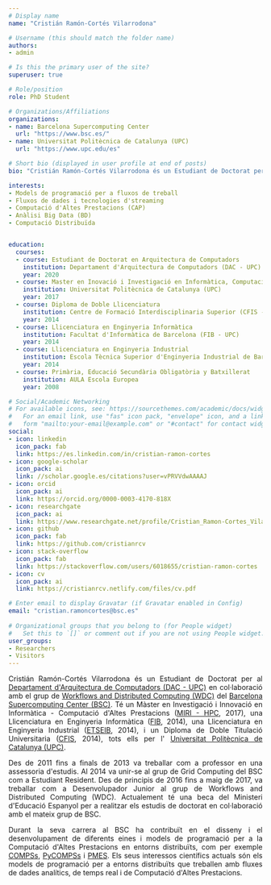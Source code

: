 ```yaml
---
# Display name
name: "Cristián Ramón-Cortés Vilarrodona"

# Username (this should match the folder name)
authors:
- admin

# Is this the primary user of the site?
superuser: true

# Role/position
role: PhD Student

# Organizations/Affiliations
organizations:
- name: Barcelona Supercomputing Center
  url: "https://www.bsc.es/"
- name: Universitat Politècnica de Catalunya (UPC)
  url: "https://www.upc.edu/es"

# Short bio (displayed in user profile at end of posts)
bio: "Cristián Ramón-Cortés Vilarrodona és un Estudiant de Doctorat per al Departament d'Arquitectura de Computadors (DAC - UPC) en col·laboració amb el grup de Workflows and Distributed Computing (WDC) del Barcelona Supercomputing Center (BSC)."

interests:   
- Models de programació per a fluxos de treball
- Fluxos de dades i tecnologies d'streaming
- Computació d'Altes Prestacions (CAP)
- Anàlisi Big Data (BD)
- Computació Distribuïda


education:
  courses:
  - course: Estudiant de Doctorat en Arquitectura de Computadors
    institution: Departament d'Arquitectura de Computadors (DAC - UPC) y Barcelona Supercomputing Center (BSC)
    year: 2020
  - course: Master en Inovació i Investigació en Informàtica, Computació d'Altes Prestacions (MIRI - HPC)
    institution: Universitat Politècnica de Catalunya (UPC)
    year: 2017
  - course: Diploma de Doble Llicenciatura
    institution: Centre de Formació Interdisciplinaria Superior (CFIS - UPC)
    year: 2014
  - course: Llicenciatura en Enginyeria Informàtica
    institution: Facultat d'Informàtica de Barcelona (FIB - UPC)
    year: 2014
  - course: Llicenciatura en Enginyeria Industrial
    institution: Escola Tècnica Superior d'Enginyeria Industrial de Barcelona (ETSEIB - UPC)
    year: 2014
  - course: Primària, Educació Secundària Obligatòria y Batxillerat
    institution: AULA Escola Europea
    year: 2008

# Social/Academic Networking
# For available icons, see: https://sourcethemes.com/academic/docs/widgets/#icons
#   For an email link, use "fas" icon pack, "envelope" icon, and a link in the
#   form "mailto:your-email@example.com" or "#contact" for contact widget.
social:
- icon: linkedin
  icon_pack: fab
  link: https://es.linkedin.com/in/cristian-ramon-cortes
- icon: google-scholar
  icon_pack: ai
  link: //scholar.google.es/citations?user=vPRVVdwAAAAJ
- icon: orcid
  icon_pack: ai
  link: https://orcid.org/0000-0003-4170-818X
- icon: researchgate
  icon_pack: ai
  link: https://www.researchgate.net/profile/Cristian_Ramon-Cortes_Vilarrodona
- icon: github
  icon_pack: fab
  link: https://github.com/cristianrcv
- icon: stack-overflow
  icon_pack: fab
  link: https://stackoverflow.com/users/6018655/cristian-ramon-cortes
- icon: cv
  icon_pack: ai
  link: https://cristianrcv.netlify.com/files/cv.pdf

# Enter email to display Gravatar (if Gravatar enabled in Config)
email: "cristian.ramoncortes@bsc.es"
  
# Organizational groups that you belong to (for People widget)
#   Set this to `[]` or comment out if you are not using People widget.  
user_groups:
- Researchers
- Visitors
---
```


<p align="justify">
Cristián Ramón-Cortés Vilarrodona és un Estudiant de Doctorat per al <a href="http://www.ac.upc.edu/es" target="_blank">Departament d'Arquitectura de Computadors (DAC - UPC)</a> en col·laboració amb el grup de <a href="https://www.bsc.es/discover-bsc/organisation/scientific-structure/workflows-and-distributed-computing" target="_blank">Workflows and Distributed Computing (WDC)</a> del <a href="https://www.bsc.es/" target="_blank">Barcelona Supercomputing Center (BSC)</a>. Té un Màster en Investigació i Innovació en Informàtica - Computació d'Altes Prestacions (<a href="https://masters.fib.upc.edu/masters/miri-high-performance-computing" target="_blank">MIRI - HPC</a>, 2017), una Llicenciatura en Enginyeria Informàtica (<a href="https://www.fib.upc.edu/" target="_blank">FIB</a>, 2014), una Llicenciatura en Enginyeria Industrial (<a href="https://etseib.upc.edu/ca" target="_blank">ETSEIB</a>, 2014), i un Diploma de Doble Titulació Universitaria (<a href="https://cfis.upc.edu/" target="_blank">CFIS</a>, 2014), tots ells per l' <a href="https://www.upc.edu/" target="_blank">Universitat Politècnica de Catalunya (UPC)</a>.
</p>

<p align="justify">
Des de 2011 fins a finals de 2013 va treballar com a professor en una assessoria d'estudis. Al 2014 va unir-se al grup de Grid Computing del BSC com a Estudiant Resident. Des de principis de 2016 fins a maig de 2017, va treballar com a Desenvolupador Junior al grup de Workflows and Distributed Computing (WDC). Actualement té una beca del Ministeri d'Educació Espanyol per a realitzar els estudis de doctorat en col·laboració amb el mateix grup de BSC.
</p>

<p align="justify">
Durant la seva carrera al BSC ha contribuït en el disseny i el desenvolupament de diferents eines i models de programació per a la Computació d'Altes Prestacions en entorns distribuïts, com per exemple <a href="http://compss.bsc.es" target="_blank">COMPSs</a>, <a href="http://compss.bsc.es" target="_blank">PyCOMPSs</a> i <a href="https://www.bsc.es/research-and-development/software-and-apps/software-list/pmes" target="_blank">PMES</a>. Els seus interessos científics actuals són els models de programació per a entorns distribuïts que treballen amb fluxes de dades analítics, de temps real i de Computació d'Altes Prestacions.
</p>
